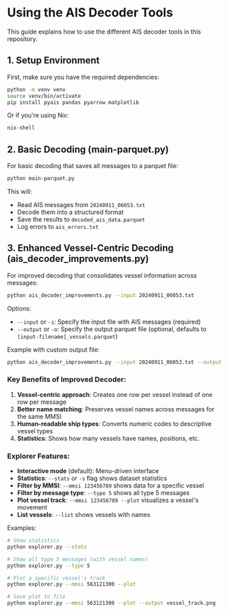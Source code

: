 # Using the AIS Decoder Tools

This guide explains how to use the different AIS decoder tools in this repository.

## 1. Setup Environment

First, make sure you have the required dependencies:

```bash
python -m venv venv
source venv/bin/activate
pip install pyais pandas pyarrow matplotlib
```

Or if you're using Nix:

```bash
nix-shell
```

## 2. Basic Decoding (main-parquet.py)

For basic decoding that saves all messages to a parquet file:

```bash
python main-parquet.py
```

This will:
- Read AIS messages from `20240911_06053.txt`
- Decode them into a structured format
- Save the results to `decoded_ais_data.parquet`
- Log errors to `ais_errors.txt`

## 3. Enhanced Vessel-Centric Decoding (ais_decoder_improvements.py)

For improved decoding that consolidates vessel information across messages:

```bash
python ais_decoder_improvements.py --input 20240911_06053.txt
```

Options:
- `--input` or `-i`: Specify the input file with AIS messages (required)
- `--output` or `-o`: Specify the output parquet file (optional, defaults to `[input-filename]_vessels.parquet`)

Example with custom output file:
```bash
python ais_decoder_improvements.py --input 20240911_06053.txt --output vessels_database.parquet
```

### Key Benefits of Improved Decoder:

1. **Vessel-centric approach**: Creates one row per vessel instead of one row per message
2. **Better name matching**: Preserves vessel names across messages for the same MMSI
3. **Human-readable ship types**: Converts numeric codes to descriptive vessel types
4. **Statistics**: Shows how many vessels have names, positions, etc.


### Explorer Features:

- **Interactive mode** (default): Menu-driven interface
- **Statistics**: `--stats` or `-s` flag shows dataset statistics
- **Filter by MMSI**: `--mmsi 123456789` shows data for a specific vessel
- **Filter by message type**: `--type 5` shows all type 5 messages
- **Plot vessel track**: `--mmsi 123456789 --plot` visualizes a vessel's movement
- **List vessels**: `--list` shows vessels with names

Examples:
```bash
# Show statistics
python explorer.py --stats

# Show all type 5 messages (with vessel names)
python explorer.py --type 5

# Plot a specific vessel's track
python explorer.py --mmsi 563121300 --plot

# Save plot to file
python explorer.py --mmsi 563121300 --plot --output vessel_track.png
```